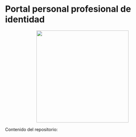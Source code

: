 # Portal personal profesional de identidad 
<p align="center">
<img src="varios/logo.png" width="300">
</p>
Contenido del repositorio:
